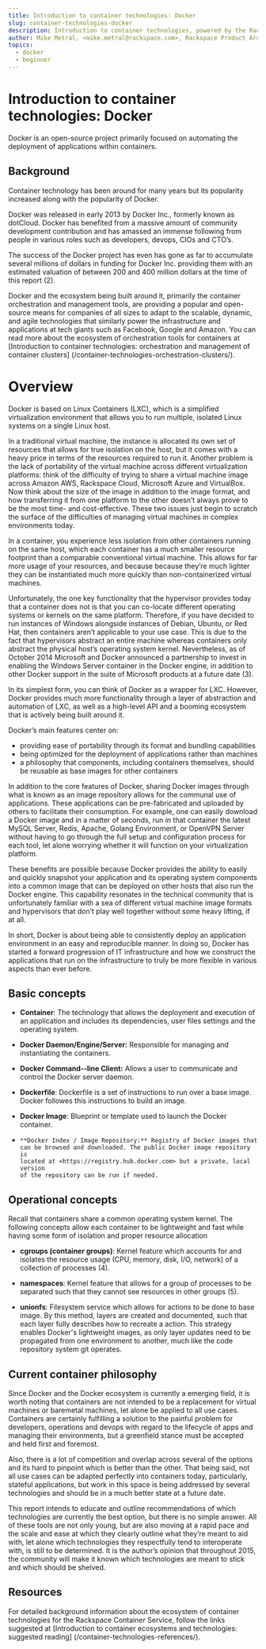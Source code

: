```yaml
---
title: Introduction to container technologies: Docker
slug: container-technologies-docker
description: Introduction to container technologies, powered by the Rackspace Container Service
author: Mike Metral, <mike.metral@rackspace.com>, Rackspace Product Architect
topics:
  - docker
  - beginner
---
```


# Introduction to container technologies: Docker

Docker is an open-source project primarily focused on automating the deployment
of applications within containers.

## Background

Container technology has been around for many years but its popularity
increased along with the popularity of Docker.

Docker was released in early 2013 by Docker Inc., formerly known as
dotCloud. Docker has benefited from a massive amount of community development
contribution and has amassed an immense following from people in various
roles such as developers, devops, CIOs and CTO’s.

The success of the Docker project has even has gone as far to accumulate
several millions of dollars in funding for Docker Inc. providing them
with an estimated valuation of between 200 and 400 million dollars at the time of
this report (2).

Docker and the ecosystem being built around it,
primarily the container orchestration and management tools, are providing
a popular and open-source means for companies of all sizes to adapt
to the scalable, dynamic, and agile technologies that similarly power the
infrastructure and applications at tech giants such as Facebook, Google
and Amazon. You can read more about the ecosystem of orchestration tools
for containers at
[Introduction to container technologies: orchestration and management of container clusters]
(/container-technologies-orchestration-clusters/).

# Overview

Docker is based on Linux Containers (LXC), which is a simplified
virtualization environment that allows you to run multiple, isolated
Linux systems on a single Linux host.

In a traditional virtual machine, the instance is allocated its own set of resources that
allows for true isolation on the host, but it comes with a heavy price in
terms of the resources required to run it. Another problem is the lack of
portability of the virtual machine across different virtualization platforms:
think
of the difficulty of trying to share a virtual machine image across
Amazon AWS, Rackspace Cloud, Microsoft Azure and VirtualBox. Now think
about the size of the image in addition to the image format, and how
transferring it from one platform to the other doesn’t always prove to
be the most time- and cost-effective. These two issues just begin to
scratch the surface of the difficulties of managing virtual machines in
complex environments today.

In a container, you experience less isolation from other containers running
on the same host, which each container has a much smaller resource footprint
than a comparable conventional virtual machine.
This allows for far more usage of your resources, and because because they’re
much lighter they can be instantiated much more quickly than non-containerized
virtual machines.

Unfortunately, the one key functionality that the hypervisor provides today
that a container does not is that you can co-locate different operating
systems or kernels on the same platform. Therefore, if you have decided to run
instances of Windows alongside instances of Debian, Ubuntu, or Red Hat,
then containers aren’t applicable to your use case. This is due to the fact
that hypervisors abstract an entire machine whereas containers only
abstract the physical host’s operating system kernel. Nevertheless, as of
October 2014 Microsoft and Docker announced a partnership to invest in
enabling the Windows Server container in the Docker engine, in addition to
other Docker support in the suite of Microsoft products at a future date (3).

In its simplest form, you can think of Docker as a wrapper
for LXC. However, Docker provides much more functionality through a layer
of abstraction and automation of LXC, as well as a high-level API and a
booming ecosystem that is actively being built around it.

Docker’s main features center on:

* providing ease of portability through
  its format and bundling capabilities
* being optimized for the deployment
  of applications rather than machines
* a philosophy that components, including containers themselves,
  should be reusable as
  base images for other containers

In addition to the core features of Docker, sharing Docker images through
what is known as an image repository allows for the communal use of
applications. These applications can be pre-fabricated and uploaded by
others to facilitate their consumption. For example, one can easily
download a Docker image and in a matter of seconds, run in that container
the latest MySQL
Server, Redis, Apache, Golang Environment, or OpenVPN Server without
having to go through the full setup and configuration process for each
tool, let alone worrying whether it will function on your virtualization platform.

These benefits are possible because Docker provides the ability to easily
and quickly snapshot your application and its operating system components into a
common image that can be
deployed on other hosts that also run the Docker engine. This capability
resonates in the technical community that is unfortunately familiar
with a sea of different virtual machine image formats and hypervisors that don’t
play well together without some heavy lifting, if at all.

In short, Docker is about being able to consistently deploy an
application environment in an easy and reproducible manner. In doing so,
Docker has started a forward progression of IT infrastructure and how we
construct the applications that run on the infrastructure to truly be
more flexible in
various aspects than ever before.

## Basic concepts

-    **Container**: The technology that allows the deployment and
     execution of an application and includes its dependencies, user files
     settings and the operating system.

-    **Docker Daemon/Engine/Server:** Responsible for managing and
     instantiating the containers.

-    **Docker Command-­‐line Client:** Allows a user to communicate and
     control the Docker server daemon.

-    **Dockerfile**: Dockerfile is a set of instructions to run over a
     base image. Docker followes this instructions to build an image.

-    **Docker Image**: Blueprint or template used to launch the Docker
     container.

-     **Docker Index / Image Repository:** Registry of Docker images that
      can be browsed and downloaded. The public Docker image repository is
      located at <https://registry.hub.docker.com> but a private, local version
      of the repository can be run if needed.

## Operational concepts

Recall that containers share a common operating system kernel.
The following concepts allow each container to
be lightweight and fast while
having some form of isolation and
proper resource allocation

-    **cgroups (container groups)**: Kernel feature which accounts for
     and isolates the resource usage (CPU, memory, disk, I/O, network)
     of a collection of processes (4).

-    **namespaces**: Kernel feature that allows for a group of processes
     to be separated such that they cannot see resources in other groups (5).

-    **unionfs**: Filesystem service which allows for actions to be done
     to base image. By this method, layers are created and documented, such
     that each layer fully describes how to recreate a action. This
     strategy enables Docker's lightweight images, as only layer updates
     need to be propagated
     from one environment to another, much like the code repository system
     git operates.

## Current container philosophy

Since Docker and the Docker ecosystem is currently a emerging field, it is
worth noting that containers are not intended to be a replacement for
virtual machines or baremetal machines, let alone be applied to all use cases.
Containers are certainly fulfilling a solution to the painful problem
for developers, operations and devops with regard to the
lifecycle of apps and managing their environments, but a greenfield stance
must be accepted and held first and foremost.

Also, there is a lot of competition and overlap across several of the
options and its hard to pinpoint which is better than the other. That
being said, not all use cases can be adapted perfectly into containers
today, particularly, stateful applications, but work in this space is
being addressed by several technologies and should be in a much better
state at a future date.

This report intends to educate and outline recommendations of which
technologies are currently the best option, but there is no simple answer.
All of
these tools are not only young, but are also moving at a rapid pace
and the scale and ease at which they clearly outline what they’re meant
to aid with, let alone which technologies they respectfully tend to
interoperate with, is still to be determined. It is the author’s opinion
that throughout 2015, the community will make it known which
technologies are meant to stick and which should be shelved.

## Resources

For detailed background information about the ecosystem of container technologies
for the Rackspace Container Service,
follow the links suggested at
[Introduction to container ecosystems and technologies: suggested reading]
(/container-technologies-references/).
